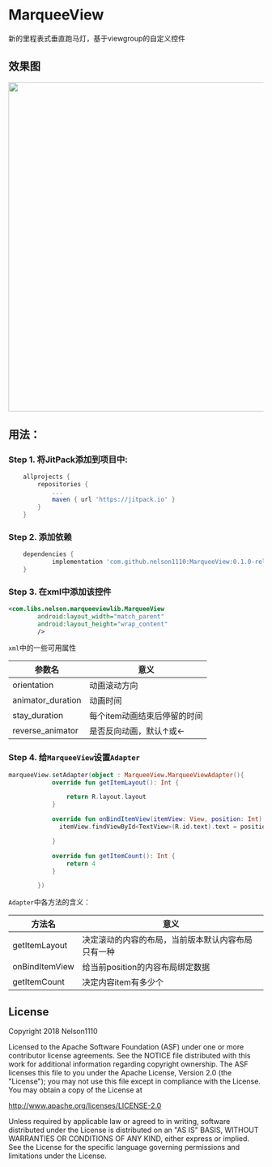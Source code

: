 # MarqueeView
新的里程表式垂直跑马灯，基于viewgroup的自定义控件

## 效果图
<img src="./images/20180628.gif" height="650"/>

## 用法：
### Step 1. 将JitPack添加到项目中:

```groovy
    allprojects {
		repositories {
			...
			maven { url 'https://jitpack.io' }
		}
	}
```
	
### Step 2. 添加依赖
```groovy
	dependencies {
	        implementation 'com.github.nelson1110:MarqueeView:0.1.0-release'
	}
```
### Step 3. 在xml中添加该控件
```xml
<com.libs.nelson.marqueeviewlib.MarqueeView
        android:layout_width="match_parent"
        android:layout_height="wrap_content"
        />
```
 `xml`中的一些可用属性
 
| 参数名 | 意义 | 
| - | - |
| orientation | 动画滚动方向|
| animator_duration | 动画时间 |
| stay_duration | 每个item动画结束后停留的时间 |
| reverse_animator | 是否反向动画，默认↑或← |

### Step 4. 给`MarqueeView`设置`Adapter`
```kotlin
marqueeView.setAdapter(object : MarqueeView.MarqueeViewAdapter(){
            override fun getItemLayout(): Int {

                return R.layout.layout
            }

            override fun onBindItemView(itemView: View, position: Int) {
              itemView.findViewById<TextView>(R.id.text).text = position.toString()

            }

            override fun getItemCount(): Int {
                return 4
            }

        })
```
`Adapter`中各方法的含义：

| 方法名 | 意义 | 
| - | - |
| getItemLayout | 决定滚动的内容的布局，当前版本默认内容布局只有一种|
| onBindItemView | 给当前position的内容布局绑定数据 |
| getItemCount | 决定内容item有多少个 |

License
-------

Copyright 2018 Nelson1110

Licensed to the Apache Software Foundation (ASF) under one or more contributor
license agreements.  See the NOTICE file distributed with this work for
additional information regarding copyright ownership.  The ASF licenses this
file to you under the Apache License, Version 2.0 (the "License"); you may not
use this file except in compliance with the License.  You may obtain a copy of
the License at

http://www.apache.org/licenses/LICENSE-2.0

Unless required by applicable law or agreed to in writing, software
distributed under the License is distributed on an "AS IS" BASIS, WITHOUT
WARRANTIES OR CONDITIONS OF ANY KIND, either express or implied.  See the
License for the specific language governing permissions and limitations under
the License.
